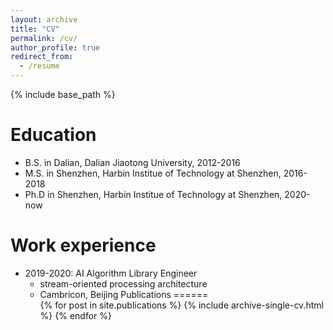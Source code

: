 ```yaml
---
layout: archive
title: "CV"
permalink: /cv/
author_profile: true
redirect_from:
  - /resume
---
```


{% include base_path %}

Education
======
* B.S. in Dalian, Dalian Jiaotong University, 2012-2016
* M.S. in Shenzhen, Harbin Institue of Technology at Shenzhen, 2016-2018
* Ph.D in Shenzhen, Harbin Institue of Technology at Shenzhen, 2020-now

Work experience
======
* 2019-2020: AI Algorithm Library Engineer
  * stream-oriented processing architecture
  * Cambricon, Beijing
Publications
======
  <ul>{% for post in site.publications %}
    {% include archive-single-cv.html %}
  {% endfor %}</ul>
